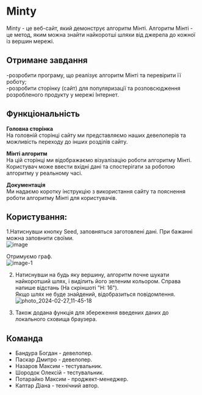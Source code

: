 # Minty

Minty - це веб-сайт, який демонструє алгоритм Мінті. Алгоритм Мінті - це метод, яким можна знайти найкоротші шляхи від джерела до кожної із вершин мережі.

## Отримане завдання


-розробити програму, що реалізує алгоритм Мінті та перевірити її роботу;  
-розробити сторінку (сайт) для популяризації та розповсюдження розробленого продукту у мережі Інтернет.

## Функціональність

**Головна сторінка**  
На головній сторінці сайту ми представляємо наших девелоперів та можливість переходу до інших розділів сайту.


**Мінті алгоритм**  
На цій сторінці ми відображаємо візуалізацію роботи алгоритму Мінті. Користувач може ввести вхідні дані та спостерігати за роботою алгоритму у реальному часі.


**Документація**  
Ми надаємо коротку інструкцію з використання сайту та пояснення роботи алгоритму Мінті для користувачів.


## Користування:

1.Натиснувши кнопку Seed, заповняться заготовлені дані. При бажанні можна заповнити своїми.  
![image](https://github.com/dikapt/task1/assets/120253697/cfc9f89e-98c9-404c-9f26-8edfac71b52a)  

Отримуємо граф.  
![image-1](https://github.com/dikapt/task1/assets/120253697/e1c411b7-12c1-4052-9a49-d063f7b0db9a)  


2. Натиснувши на будь яку вершину, алгоритм почне шукати найкоротший шлях, і виділить його зеленим кольором. Справа напише відстань (На скріншоті "H: 16").  
Якщо шлях не буде знайдений, відобразиться повідомлення.  
![photo_2024-02-27_11-45-18](https://github.com/dikapt/task1/assets/120253697/f361a94f-b6d4-41c3-822b-4c680069a401)  

3. Також додана функція для збереження введених даних до локального сховища браузера.

## Команда

- Бандура Богдан - девелопер.  
- Паскар Дмитро - девелопер.  
- Назаров Максим - тестувальник.  
- Шородок Олексій - тестувальник.  
- Потарайко Максим - проджект-менеджер.  
- Каптар Діана - технічний автор.  
